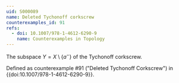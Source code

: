 ```yaml
---
uid: S000089
name: Deleted Tychonoff corkscrew
counterexamples_id: 91
refs:
  - doi: 10.1007/978-1-4612-6290-9 
    name: Counterexamples in Topology
---
```

The subspace $Y = X \setminus \{a^-\}$ of the Tychonoff corkscrew.

Defined as counterexample #91 ("Deleted Tychonoff Corkscrew")
in {{doi:10.1007/978-1-4612-6290-9}}.
